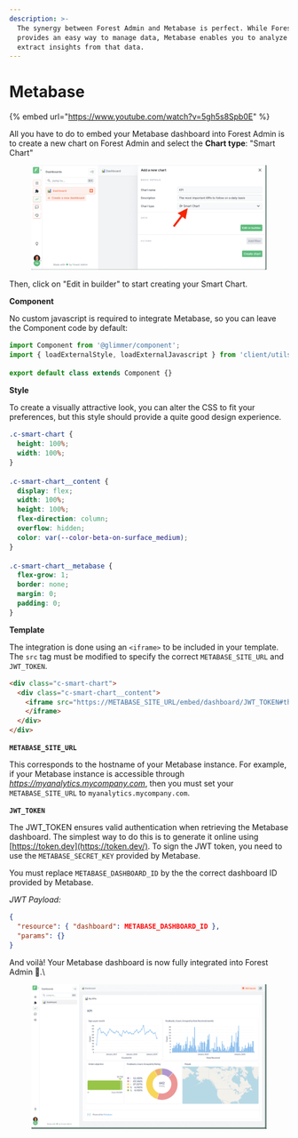 ```yaml
---
description: >-
  The synergy between Forest Admin and Metabase is perfect. While Forest Admin
  provides an easy way to manage data, Metabase enables you to analyze and
  extract insights from that data.
---
```


# Metabase

{% embed url="https://www.youtube.com/watch?v=5gh5s8Spb0E" %}

All you have to do to embed your Metabase dashboard into Forest Admin is to create a new chart on Forest Admin and select the **Chart type**: "Smart Chart"

<figure><img src="../.gitbook/assets/image (575).png" alt=""><figcaption></figcaption></figure>

Then, click on "Edit in builder" to start creating your Smart Chart.

**Component**

No custom javascript is required to integrate Metabase, so you can leave the Component code by default:

```javascript
import Component from '@glimmer/component';
import { loadExternalStyle, loadExternalJavascript } from 'client/utils/smart-view-utils';

export default class extends Component {}
```

**Style**

To create a visually attractive look, you can alter the CSS to fit your preferences, but this style should provide a quite good design experience.

```css
.c-smart-chart {
  height: 100%;
  width: 100%;
}

.c-smart-chart__content {
  display: flex;
  width: 100%;
  height: 100%;
  flex-direction: column;
  overflow: hidden;
  color: var(--color-beta-on-surface_medium);
}

.c-smart-chart__metabase {
  flex-grow: 1;
  border: none;
  margin: 0;
  padding: 0;
}
```

**Template**

The integration is done using an `<iframe>` to be included in your template. The `src` tag must be modified to specify the correct `METABASE_SITE_URL` and `JWT_TOKEN`.

```html
<div class="c-smart-chart">
  <div class="c-smart-chart__content">
    <iframe src="https://METABASE_SITE_URL/embed/dashboard/JWT_TOKEN#theme=transparent&bordered=false&titled=true" frameborder="0" allowtransparency class="c-smart-chart__metabase">
    </iframe>
  </div>
</div>
```

**`METABASE_SITE_URL`**

This corresponds to the hostname of your Metabase instance. For example, if your Metabase instance is accessible through _https://myanalytics.mycompany.com_, then you must set your `METABASE_SITE_URL` to `myanalytics.mycompany.com`.

**`JWT_TOKEN`**

The JWT\_TOKEN ensures valid authentication when retrieving the Metabase dashboard. The simplest way to do this is to generate it online using [https://token.dev](https://token.dev/). To sign the JWT token, you need to use the `METABASE_SECRET_KEY` provided by Metabase.

You must replace `METABASE_DASHBOARD_ID` by the the correct dashboard ID provided by Metabase.

_JWT Payload:_

```json
{
  "resource": { "dashboard": METABASE_DASHBOARD_ID },
  "params": {}
}
```

And voilà! Your Metabase dashboard is now fully integrated into Forest Admin 💚.\


<figure><img src="../.gitbook/assets/image (562).png" alt=""><figcaption></figcaption></figure>
